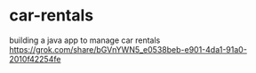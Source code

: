 # car-rentals
building a java app to manage car rentals
https://grok.com/share/bGVnYWN5_e0538beb-e901-4da1-91a0-2010f42254fe
